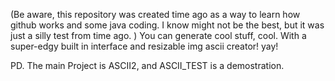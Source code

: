 (Be aware, this repository was created time ago as a way to learn how github works and some java coding. I know might not be the best, but it was just a silly test from time ago. )
You can generate cool stuff, cool.
With a super-edgy built in interface and resizable img ascii creator!
yay!

PD. The main Project is ASCII2, and ASCII_TEST is a demostration.

